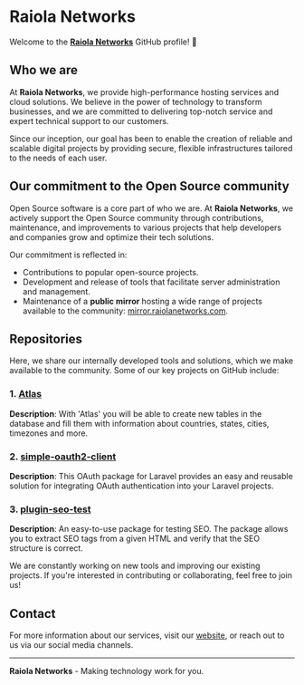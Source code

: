 # Raiola Networks

Welcome to the **[Raiola Networks](https://raiolanetworks.com)** GitHub profile! 🚀

## Who we are

At **Raiola Networks**, we provide high-performance hosting services and cloud solutions. We believe in the power of technology to transform businesses, and we are committed to delivering top-notch service and expert technical support to our customers.

Since our inception, our goal has been to enable the creation of reliable and scalable digital projects by providing secure, flexible infrastructures tailored to the needs of each user.

## Our commitment to the Open Source community

Open Source software is a core part of who we are. At **Raiola Networks**, we actively support the Open Source community through contributions, maintenance, and improvements to various projects that help developers and companies grow and optimize their tech solutions.

Our commitment is reflected in:

- Contributions to popular open-source projects.
- Development and release of tools that facilitate server administration and management.
- Maintenance of a **public mirror** hosting a wide range of projects available to the community: [mirror.raiolanetworks.com](https://mirror.raiolanetworks.com/).

## Repositories

Here, we share our internally developed tools and solutions, which we make available to the community. Some of our key projects on GitHub include:

### 1. [Atlas](https://github.com/RaiolaNetworks/Atlas)
**Description**: With 'Atlas' you will be able to create new tables in the database and fill them with information about countries, states, cities, timezones and more.

### 2. [simple-oauth2-client](https://github.com/RaiolaNetworks/simple-oauth2-client)
**Description**: This OAuth package for Laravel provides an easy and reusable solution for integrating OAuth authentication into your Laravel projects.

### 3. [plugin-seo-test](https://github.com/RaiolaNetworks/plugin-seo-test)
**Description**: An easy-to-use package for testing SEO. The package allows you to extract SEO tags from a given HTML and verify that the SEO structure is correct.

We are constantly working on new tools and improving our existing projects. If you're interested in contributing or collaborating, feel free to join us!

## Contact

For more information about our services, visit our [website](https://raiolanetworks.com), or reach out to us via our social media channels.

---

**Raiola Networks** - Making technology work for you.
